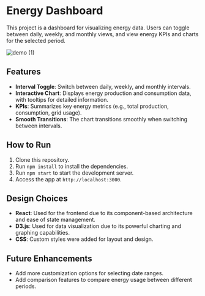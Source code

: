 # Energy Dashboard

This project is a dashboard for visualizing energy data. Users can toggle between daily, weekly, and monthly views, and view energy KPIs and charts for the selected period.

![demo (1)](https://github.com/user-attachments/assets/e585dbb2-d63b-4893-891a-5c7a3c398f96)



## Features
- **Interval Toggle**: Switch between daily, weekly, and monthly intervals.
- **Interactive Chart**: Displays energy production and consumption data, with tooltips for detailed information.
- **KPIs**: Summarizes key energy metrics (e.g., total production, consumption, grid usage).
- **Smooth Transitions**: The chart transitions smoothly when switching between intervals.

## How to Run

1. Clone this repository.
2. Run `npm install` to install the dependencies.
3. Run `npm start` to start the development server.
4. Access the app at `http://localhost:3000`.

## Design Choices

- **React**: Used for the frontend due to its component-based architecture and ease of state management.
- **D3.js**: Used for data visualization due to its powerful charting and graphing capabilities.
- **CSS**: Custom styles were added for layout and design.

## Future Enhancements

- Add more customization options for selecting date ranges.
- Add comparison features to compare energy usage between different periods.
